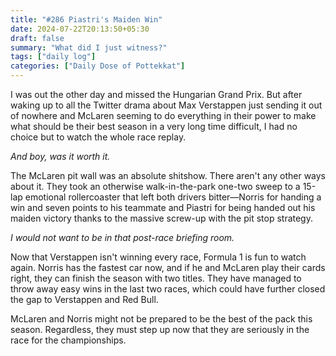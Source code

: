 ```yaml
---
title: "#286 Piastri's Maiden Win"
date: 2024-07-22T20:13:50+05:30
draft: false
summary: "What did I just witness?"
tags: ["daily log"]
categories: ["Daily Dose of Pottekkat"]
---
```


I was out the other day and missed the Hungarian Grand Prix. But after waking up to all the Twitter drama about Max Verstappen just sending it out of nowhere and McLaren seeming to do everything in their power to make what should be their best season in a very long time difficult, I had no choice but to watch the whole race replay.

_And boy, was it worth it._

The McLaren pit wall was an absolute shitshow. There aren't any other ways about it. They took an otherwise walk-in-the-park one-two sweep to a 15-lap emotional rollercoaster that left both drivers bitter—Norris for handing a win and seven points to his teammate and Piastri for being handed out his maiden victory thanks to the massive screw-up with the pit stop strategy.

_I would not want to be in that post-race briefing room._

Now that Verstappen isn't winning every race, Formula 1 is fun to watch again. Norris has the fastest car now, and if he and McLaren play their cards right, they can finish the season with two titles. They have managed to throw away easy wins in the last two races, which could have further closed the gap to Verstappen and Red Bull.

McLaren and Norris might not be prepared to be the best of the pack this season. Regardless, they must step up now that they are seriously in the race for the championships.
